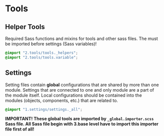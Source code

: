 # Tools

## Helper Tools

Required Sass functions and mixins for tools and other sass files.
The must be imported before settings (Sass variables)!

```scss
@import "2.tools/tools._helpers";
@import "2.tools/tools.variable";
```

## Settings

Setting files contain **global** configurations that are shared by more than
one module.
Settings that are connected to one and only module are a part of the module
itself.
Local configurations should be contained into the modules (objects,
components, etc.) that are related to.

```scss
@import "1.settings/settings._all";
```

**IMPORTANT! These global tools are imported by `_global.importer.scss` Sass
file. All Sass file begin with 3.base level have to import this importer file
first of all!**
